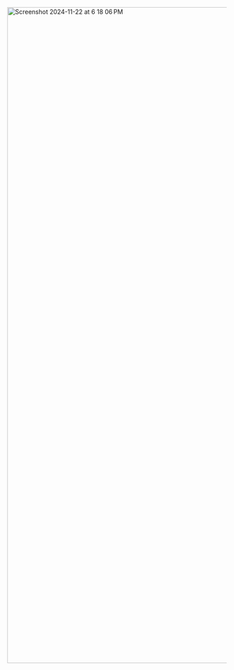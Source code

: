 <img width="1507" alt="Screenshot 2024-11-22 at 6 18 06 PM" src="https://github.com/user-attachments/assets/0d2224ac-0417-4768-9e6f-ea3f94ccdbcb">

